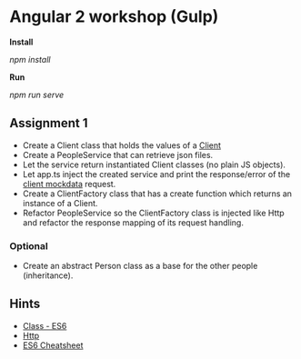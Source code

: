 # Angular 2 workshop (Gulp)

**Install**

_npm install_

**Run**

_npm run serve_

## Assignment 1
  * Create a Client class that holds the values of a [Client](../assignment_1/src/mockdata/clients.json)
  * Create a PeopleService that can retrieve json files.
  * Let the service return instantiated Client classes (no plain JS objects).
  * Let app.ts inject the created service and print the response/error of the [client mockdata](../assignment_1/src/mockdata/clients.json) request.
  * Create a ClientFactory class that has a create function which returns an instance of a Client.
  * Refactor PeopleService so the ClientFactory class is injected like Http and refactor the response mapping of its request handling.

### Optional
  * Create an abstract Person class as a base for the other people (inheritance).

## Hints
  * [Class - ES6](https://angular.io/docs/ts/latest/api/core/Class-function.html)
  * [Http](https://angular.io/docs/ts/latest/api/http/Http-class.html)
  * [ES6 Cheatsheet](http://es6-features.org/#Constants)
